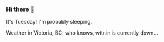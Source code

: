 ### Hi there :wave:

It's Tuesday! I'm probably sleeping.

Weather in Victoria, BC: who knows, wttr.in is currently down...

